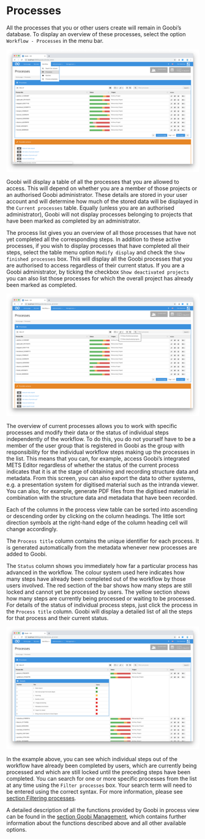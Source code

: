 # Processes

All the processes that you or other users create will remain in Goobi’s database. To display an overview of these processes, select the option `Workflow - Processes` in the menu bar.

![List of processes in Goobi](screen1_en.png)

Goobi will display a table of all the processes that you are allowed to access. This will depend on whether you are a member of those projects or an authorised Goobi administrator. These details are stored in your user account and will determine how much of the stored data will be displayed in the `Current processes` table. Equally (unless you are an authorised administrator), Goobi will not display processes belonging to projects that have been marked as completed by an administrator.

The process list gives you an overview of all those processes that have not yet completed all the corresponding steps. In addition to these active processes, if you wish to display processes that have completed all their steps, select the table menu option `Modify display` and check the `Show finished processes` box. This will display all the Goobi processes that you are authorised to access regardless of their current status. If you are a Goobi administrator, by ticking the checkbox `Show deactivated projects` you can also list those processes for which the overall project has already been marked as completed.

![Adapt the list of processes in Goobi](screen2_en.png)

The overview of current processes allows you to work with specific processes and modify their data or the status of individual steps independently of the workflow. To do this, you do not yourself have to be a member of the user group that is registered in Goobi as the group with responsibility for the individual workflow steps making up the processes in the list. This means that you can, for example, access Goobi’s integrated METS Editor regardless of whether the status of the current process indicates that it is at the stage of obtaining and recording structure data and metadata. From this screen, you can also export the data to other systems, e.g. a presentation system for digitised material such as the intranda viewer. You can also, for example, generate PDF files from the digitised material in combination with the structure data and metadata that have been recorded.

Each of the columns in the process view table can be sorted into ascending or descending order by clicking on the column headings. The little sort direction symbols at the right-hand edge of the column heading cell will change accordingly.

The `Process title` column contains the unique identifier for each process. It is generated automatically from the metadata whenever new processes are added to Goobi.

The `Status` column shows you immediately how far a particular process has advanced in the workflow. The colour system used here indicates how many steps have already been completed out of the workflow by those users involved. The red section of the bar shows how many steps are still locked and cannot yet be processed by users. The yellow section shows how many steps are currently being processed or waiting to be processed. For details of the status of individual process steps, just click the process in the `Process title` column. Goobi will display a detailed list of all the steps for that process and their current status.

![List of processes with detailed view of one selected process](screen3_en.png)

In the example above, you can see which individual steps out of the workflow have already been completed by users, which are currently being processed and which are still locked until the preceding steps have been completed. You can search for one or more specific processes from the list at any time using the `Filter processes` box. Your search term will need to be entered using the correct syntax. For more information, please see [section Filtering processes](../../manager/7/7.md).

A detailed description of all the functions provided by Goobi in process view can be found in the [section Goobi Management](../../manager/manager.md), which contains further information about the functions described above and all other available options.